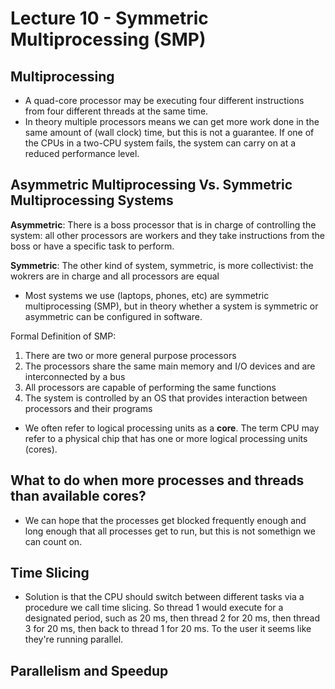 # Lecture 10 - Symmetric Multiprocessing (SMP)

## Multiprocessing

- A quad-core processor may be executing four different instructions from four different threads at the same time.
- In theory multiple processors means we can get more work done in the same amount of (wall clock) time, but this is not
a guarantee. If one of the CPUs in a two-CPU system fails, the system can carry on at a reduced performance level.

## Asymmetric Multiprocessing Vs. Symmetric Multiprocessing Systems

**Asymmetric**: There is a boss processor that is in charge of controlling the system: all other processors are workers
and they take instructions from the boss or have a specific task to perform.

**Symmetric**: The other kind of system, symmetric, is more collectivist: the wokrers are in charge and all processors are equal

- Most systems we use (laptops, phones, etc) are symmetric multiprocessing (SMP), but in theory whether a system is symmetric or
asymmetric can be configured in software.

Formal Definition of SMP:

1. There are two or more general purpose processors
2. The processors share the same main memory and I/O devices and are interconnected by a bus
3. All processors are capable of performing the same functions
4. The system is controlled by an OS that provides interaction between processors and their programs

- We often refer to logical processing units as a **core**. The term CPU may refer to a physical chip that has one or more
logical processing units (cores).

## What to do when more processes and threads than available cores?

- We can hope that the processes get blocked frequently enough and long enough that all processes get to run, but this is not
somethign we can count on.

## Time Slicing

- Solution is that the CPU should switch between different tasks via a procedure we call time slicing. So thread 1 would execute
for a designated period, such as 20 ms, then thread 2 for 20 ms, then thread 3 for 20 ms, then back to thread 1 for 20 ms. To
the user it seems like they're running parallel.

## Parallelism and Speedup



